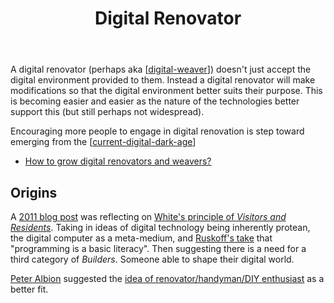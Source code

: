 ﻿---
tags:
- digital-renovator
- bad
- bricolage
title: Digital Renovator
type: note
---
A digital renovator (perhaps aka [[digital-weaver]]) doesn't just accept the digital environment provided to them. Instead a digital renovator will make modifications so that the digital environment better suits their purpose. This is becoming easier and easier as the nature of the technologies better support this (but still perhaps not widespread).

Encouraging more people to engage in digital renovation is step toward emerging from the [[current-digital-dark-age]]

- [How to grow digital renovators and weavers?](https://djon.es/blog/2014/11/07/established-versus-affordances-part-of-the-reason-institutional-e-learning-is-like-teenage-sex/#growing-digital-renovators-and-builders)

## Origins

A [2011 blog post](https://djon.es/blog/2011/07/31/residents-and-visitors-are-builders-the-forgotten-category/) was reflecting on [White's principle of _Visitors and Residents_](http://tallblog.conted.ox.ac.uk/index.php/2009/10/14/visitors-residents-the-video/#). Taking in ideas of digital technology being inherently protean, the digital computer as a meta-medium, and [Ruskoff's take](https://www.huffpost.com/entry/programming-literacy_b_745126) that "programming is a basic literacy". Then suggesting there is a need for a third category of _Builders_. Someone able to shape their digital world.

[Peter Albion](https://dralb.albion.id.au/) suggested the [idea of renovator/handyman/DIY enthusiast](https://www.huffpost.com/entry/programming-literacy_b_745126) as a better fit.



[//begin]: # "Autogenerated link references for markdown compatibility"
[digital-weaver]: digital-weaver "Digital Weaver"
[current-digital-dark-age]: current-digital-dark-age "Current Digital Dark Age"
[//end]: # "Autogenerated link references"